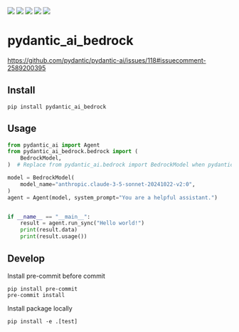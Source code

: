 ![](https://img.shields.io/github/license/wh1isper/pydantic_ai_bedrock)
![](https://img.shields.io/github/v/release/wh1isper/pydantic_ai_bedrock)
![](https://img.shields.io/pypi/dm/pydantic_ai_bedrock)
![](https://img.shields.io/github/last-commit/wh1isper/pydantic_ai_bedrock)
![](https://img.shields.io/pypi/pyversions/pydantic_ai_bedrock)

# pydantic_ai_bedrock

https://github.com/pydantic/pydantic-ai/issues/118#issuecomment-2589200395

## Install

`pip install pydantic_ai_bedrock`

## Usage

```python
from pydantic_ai import Agent
from pydantic_ai_bedrock.bedrock import (
    BedrockModel,
)  # Replace from pydantic_ai.bedrock import BedrockModel when pydantic_ai support bedrock

model = BedrockModel(
    model_name="anthropic.claude-3-5-sonnet-20241022-v2:0",
)
agent = Agent(model, system_prompt="You are a helpful assistant.")


if __name__ == "__main__":
    result = agent.run_sync("Hello world!")
    print(result.data)
    print(result.usage())
```

## Develop

Install pre-commit before commit

```
pip install pre-commit
pre-commit install
```

Install package locally

```
pip install -e .[test]
```

